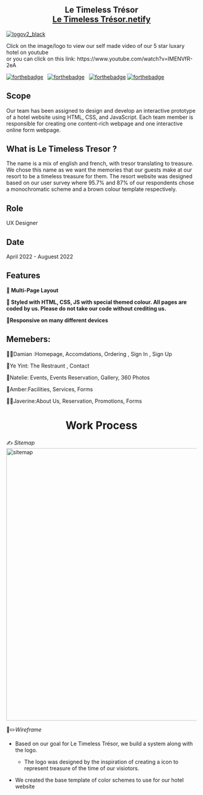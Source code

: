 <h2 align="center">
   Le Timeless Trésor<br/>
  <a href="https://letimelesstresor.netlify.app/" target="_blank">Le Timeless Trésor.netify</a>
</h2>

[![logov2_black](https://user-images.githubusercontent.com/90853880/213531200-b62d686e-a492-4798-ab2e-11cffb2e4e33.png)](https://www.youtube.com/watch?v=IMENVfR-2eA)

<p> Click on the image/logo to view our self made video of our 5 star luxary hotel on youtube 
   <br/> or you can click on this link: https://www.youtube.com/watch?v=IMENVfR-2eA </p>


[![forthebadge](https://forthebadge.com/images/badges/built-with-love.svg)](https://forthebadge.com) &nbsp;
[![forthebadge](https://forthebadge.com/images/badges/made-with-javascript.svg)](https://forthebadge.com) &nbsp;
[![forthebadge](https://forthebadge.com/images/badges/uses-html.svg)](https://forthebadge.com)
[![forthebadge](https://forthebadge.com/images/badges/uses-css.svg)](https://forthebadge.com)

</center>

## Scope
Our team has been assigned to design and develop an interactive prototype of a hotel website using HTML, CSS, and JavaScript. Each team member is responsible for creating one content-rich webpage and one interactive online form webpage.

## What is Le Timeless Tresor ?
The name is a mix of english and french, with tresor translating to treasure. 
We chose this name as we want the memories that our guests make at our resort to be a timeless treasure for them. 
The resort website was designed based on our user survey where 95.7% and 87% of our respondents chose a monochromatic scheme and a brown colour template respectively. 

## Role 
UX Designer

## Date 
April 2022 - Auguest 2022 

## Features

**📖 Multi-Page Layout**

**🎨 Styled with HTML, CSS, JS with special themed colour. All pages are coded by us. Please do not take our code without crediting us.**

**📱Responsive on many different devices**

## Memebers: 

🙎‍♂️Damian :Homepage, Accomdations, Ordering , Sign In , Sign Up 

👨‍Ye Yint: The Restraunt , Contact

👱Natelie: Events, Events Reservation, Gallery, 360 Photos

👩Amber:Facilities, Services, Forms

👧🏻Javerine:About Us, Reservation, Promotions, Forms

<h1 align= "center"> Work Process </h1> 
✍️<i> Sitemap </i>
   <img width="719" alt="sitemap" src="https://user-images.githubusercontent.com/90853880/213607188-d0f9f1e2-c0f6-4e47-8a27-0478350a26f6.png">
   
🎨✏️<i>Wireframe</i>
   <br />
   
- Based on our goal for Le Timeless Trésor, we build a system along with the logo. 
   - The logo was designed by the inspiration of creating a icon to represent treasure of the time of our visiotors.
  
- We created the base template of color schemes to use for our hotel website 
   
   


